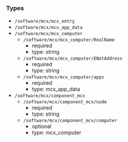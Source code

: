 ### Types

- `/software/mcx/mcx_entry`
- `/software/mcx/mcx_app_data`
- `/software/mcx/mcx_computer`
    - `/software/mcx/mcx_computer/RealName`
        - required
        - type: string
    - `/software/mcx/mcx_computer/ENetAddress`
        - required
        - type: string
    - `/software/mcx/mcx_computer/apps`
        - required
        - type: mcx_app_data
- `/software/mcx/component_mcx`
    - `/software/mcx/component_mcx/node`
        - required
        - type: string
    - `/software/mcx/component_mcx/computer`
        - optional
        - type: mcx_computer
